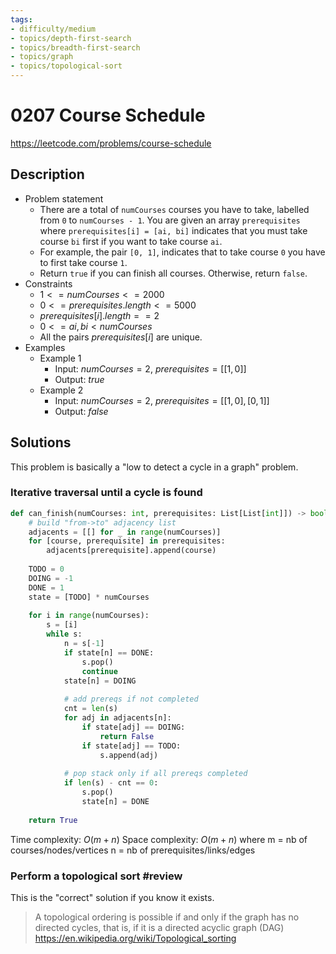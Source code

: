 ```yaml
---
tags:
- difficulty/medium
- topics/depth-first-search
- topics/breadth-first-search
- topics/graph
- topics/topological-sort
---
```


# 0207 Course Schedule

<https://leetcode.com/problems/course-schedule>

## Description

- Problem statement
    - There are a total of `numCourses` courses you have to take, labelled from `0` to `numCourses - 1`. You are given an array `prerequisites` where `prerequisites[i] = [ai, bi]` indicates that you must take course `bi` first if you want to take course `ai`.
    - For example, the pair `[0, 1]`, indicates that to take course `0` you have to first take course `1`.
    - Return `true` if you can finish all courses. Otherwise, return `false`.
- Constraints
    - $1 <= numCourses <= 2000$
    - $0 <= prerequisites.length <= 5000$
    - $prerequisites[i].length == 2$
    - $0 <= ai, bi < numCourses$
    - All the pairs $prerequisites[i]$ are unique.
- Examples
    - Example 1
        - Input: $numCourses = 2$, $prerequisites = [ [1,0] ]$
        - Output: $true$
    - Example 2
        - Input: $numCourses = 2$, $prerequisites = [[1,0],[0,1]]$
        - Output: $false$

## Solutions

This problem is basically a "low to detect a cycle in a graph" problem.

### Iterative traversal until a cycle is found

```python
def can_finish(numCourses: int, prerequisites: List[List[int]]) -> bool:
    # build "from->to" adjacency list
    adjacents = [[] for _ in range(numCourses)]
    for [course, prerequisite] in prerequisites:
        adjacents[prerequisite].append(course)
    
    TODO = 0
    DOING = -1
    DONE = 1
    state = [TODO] * numCourses
    
    for i in range(numCourses):
        s = [i]
        while s:
            n = s[-1]
            if state[n] == DONE:
                s.pop()
                continue
            state[n] = DOING
            
            # add prereqs if not completed
            cnt = len(s)
            for adj in adjacents[n]:
                if state[adj] == DOING:
                    return False
                if state[adj] == TODO:
                    s.append(adj)
                
            # pop stack only if all prereqs completed
            if len(s) - cnt == 0:
                s.pop()
                state[n] = DONE
                
    return True
```

Time complexity: $O(m+n)$
Space complexity: $O(m+n)$
where
m = nb of courses/nodes/vertices
n = nb of prerequisites/links/edges

### Perform a topological sort #review

This is the "correct" solution if you know it exists.

> A topological ordering is possible if and only if the graph has no directed cycles, that is, if it is a directed acyclic graph (DAG)
> <https://en.wikipedia.org/wiki/Topological_sorting>
